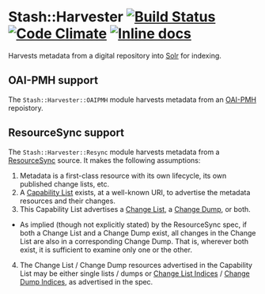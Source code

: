# Stash::Harvester [![Build Status](https://travis-ci.org/dmolesUC3/stash-harvester.png?branch=master)](https://travis-ci.org/dmolesUC3/stash-harvester) [![Code Climate](https://codeclimate.com/github/dmolesUC3/stash-harvester.png)](https://codeclimate.com/github/dmolesUC3/stash-harvester) [![Inline docs](http://inch-ci.org/github/dmolesUC3/stash-harvester.png)](http://inch-ci.org/github/dmolesUC3/stash-harvester)

Harvests metadata from a digital repository into
[Solr](http://lucene.apache.org/solr/) for indexing.

## OAI-PMH support

The `Stash::Harvester::OAIPMH` module harvests metadata from an [OAI-PMH](http://www.openarchives.org/pmh/) repoistory.

## ResourceSync support

The `Stash::Harvester::Resync` module harvests metadata from a [ResourceSync](http://www.openarchives.org/rs/1.0/resourcesync) source. It makes the following assumptions:

1. Metadata is a first-class resource with its own lifecycle, its own published change lists, etc.
2. A [Capability List](http://www.openarchives.org/rs/1.0/resourcesync#CapabilityList) exists, at a well-known URI, to advertise the metadata resources and their changes.
3. This Capability List advertises a [Change List](http://www.openarchives.org/rs/1.0/resourcesync#ChangeList), a [Change Dump](http://www.openarchives.org/rs/1.0/resourcesync#ChangeDump), or both.
  * As implied (though not explicitly stated) by the ResourceSync spec, if both a Change List and a Change Dump exist, all changes in the Change List are also in a corresponding Change Dump. That is, wherever both exist, it is sufficient to examine only one or the other.
4. The Change List / Change Dump resources advertised in the Capability List may be either single lists / dumps or [Change List Indices](http://www.openarchives.org/rs/1.0/resourcesync#ChangeListIndex) / [Change Dump Indices](http://www.openarchives.org/rs/1.0/resourcesync#ChangeDumpIndex), as advertised in the spec.


